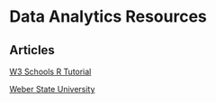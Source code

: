 # Data Analytics Resources
## Articles
[W3 Schools R Tutorial](https://www.w3schools.com/R/)

[Weber State University](https://weber.edu)

